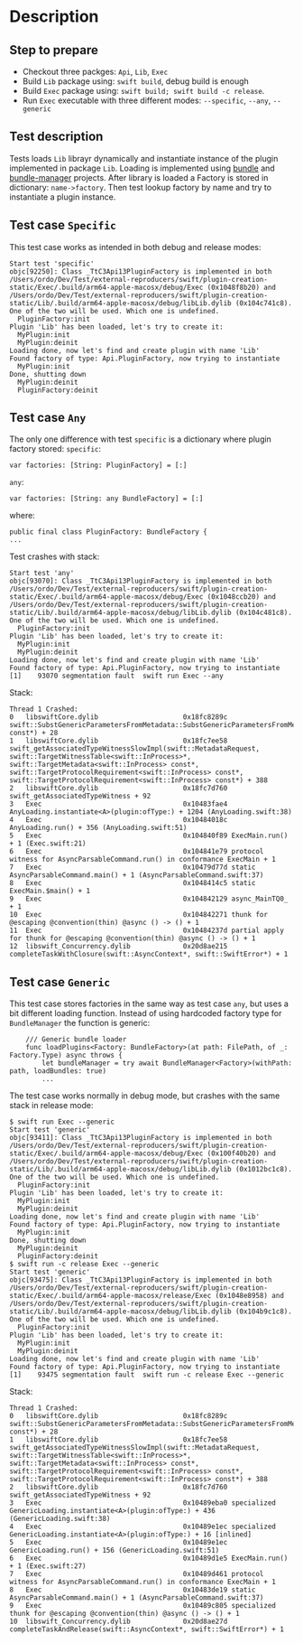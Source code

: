 # Description

## Step to prepare
- Checkout three packges: `Api`, `Lib`, `Exec`
- Build `Lib` package using: `swift build`, debug build is enough
- Build `Exec` package using: `swift build; swift build -c release`.
- Run `Exec` executable with three different modes: `--specific`, `--any`, `--generic`

## Test description
Tests loads `Lib` librayr dynamically and instantiate instance of the plugin implemented in package `Lib`. Loading is implemented using [bundle](https://github.com/ordo-one/package-bundle) and [bundle-manager](https://github.com/ordo-one/package-bundle-manager) projects. After library is loaded a Factory is stored in dictionary: `name->factory`. Then test lookup factory by name and try to instantiate a plugin instance.

## Test case `Specific`
This test case works as intended in both debug and release modes:
```
Start test 'specific'
objc[92250]: Class _TtC3Api13PluginFactory is implemented in both /Users/ordo/Dev/Test/external-reproducers/swift/plugin-creation-static/Exec/.build/arm64-apple-macosx/debug/Exec (0x1048f8b20) and /Users/ordo/Dev/Test/external-reproducers/swift/plugin-creation-static/Lib/.build/arm64-apple-macosx/debug/libLib.dylib (0x104c741c8). One of the two will be used. Which one is undefined.
  PluginFactory:init
Plugin 'Lib' has been loaded, let's try to create it:
  MyPlugin:init
  MyPlugin:deinit
Loading done, now let's find and create plugin with name 'Lib'
Found factory of type: Api.PluginFactory, now trying to instantiate
  MyPlugin:init
Done, shutting down
  MyPlugin:deinit
  PluginFactory:deinit
```

## Test case `Any`
The only one difference with test `specific` is a dictionary where plugin factory stored:
`specific`:
```
var factories: [String: PluginFactory] = [:]
```
`any`:
```
var factories: [String: any BundleFactory] = [:]
```
where:
```
public final class PluginFactory: BundleFactory {
...
```
Test crashes with stack:
```
Start test 'any'
objc[93070]: Class _TtC3Api13PluginFactory is implemented in both /Users/ordo/Dev/Test/external-reproducers/swift/plugin-creation-static/Exec/.build/arm64-apple-macosx/debug/Exec (0x1048ccb20) and /Users/ordo/Dev/Test/external-reproducers/swift/plugin-creation-static/Lib/.build/arm64-apple-macosx/debug/libLib.dylib (0x104c481c8). One of the two will be used. Which one is undefined.
  PluginFactory:init
Plugin 'Lib' has been loaded, let's try to create it:
  MyPlugin:init
  MyPlugin:deinit
Loading done, now let's find and create plugin with name 'Lib'
Found factory of type: Api.PluginFactory, now trying to instantiate
[1]    93070 segmentation fault  swift run Exec --any
```
Stack:
```
Thread 1 Crashed:
0   libswiftCore.dylib            	       0x18fc8289c swift::SubstGenericParametersFromMetadata::SubstGenericParametersFromMetadata(swift::TargetMetadata<swift::InProcess> const*) + 28
1   libswiftCore.dylib            	       0x18fc7ee58 swift_getAssociatedTypeWitnessSlowImpl(swift::MetadataRequest, swift::TargetWitnessTable<swift::InProcess>*, swift::TargetMetadata<swift::InProcess> const*, swift::TargetProtocolRequirement<swift::InProcess> const*, swift::TargetProtocolRequirement<swift::InProcess> const*) + 388
2   libswiftCore.dylib            	       0x18fc7d760 swift_getAssociatedTypeWitness + 92
3   Exec                          	       0x10483fae4 AnyLoading.instantiate<A>(plugin:ofType:) + 1204 (AnyLoading.swift:38)
4   Exec                          	       0x10484018c AnyLoading.run() + 356 (AnyLoading.swift:51)
5   Exec                          	       0x104840f89 ExecMain.run() + 1 (Exec.swift:21)
6   Exec                          	       0x104841e79 protocol witness for AsyncParsableCommand.run() in conformance ExecMain + 1
7   Exec                          	       0x10479d77d static AsyncParsableCommand.main() + 1 (AsyncParsableCommand.swift:37)
8   Exec                          	       0x1048414c5 static ExecMain.$main() + 1
9   Exec                          	       0x104842129 async_MainTQ0_ + 1
10  Exec                          	       0x104842271 thunk for @escaping @convention(thin) @async () -> () + 1
11  Exec                          	       0x10484237d partial apply for thunk for @escaping @convention(thin) @async () -> () + 1
12  libswift_Concurrency.dylib    	       0x20d8ae215 completeTaskWithClosure(swift::AsyncContext*, swift::SwiftError*) + 1
```
## Test case `Generic`
This test case stores factories in the same way as test case `any`, but uses a bit different loading function. Instead of using hardcoded factory type for `BundleManager` the function is generic:
```
    /// Generic bundle loader
    func loadPlugins<Factory: BundleFactory>(at path: FilePath, of _: Factory.Type) async throws {
        let bundleManager = try await BundleManager<Factory>(withPath: path, loadBundles: true)
        ...
```
The test case works normally in debug mode, but crashes with the same stack in release mode:
```
$ swift run Exec --generic
Start test 'generic'
objc[93411]: Class _TtC3Api13PluginFactory is implemented in both /Users/ordo/Dev/Test/external-reproducers/swift/plugin-creation-static/Exec/.build/arm64-apple-macosx/debug/Exec (0x100f40b20) and /Users/ordo/Dev/Test/external-reproducers/swift/plugin-creation-static/Lib/.build/arm64-apple-macosx/debug/libLib.dylib (0x1012bc1c8). One of the two will be used. Which one is undefined.
  PluginFactory:init
Plugin 'Lib' has been loaded, let's try to create it:
  MyPlugin:init
  MyPlugin:deinit
Loading done, now let's find and create plugin with name 'Lib'
Found factory of type: Api.PluginFactory, now trying to instantiate
  MyPlugin:init
Done, shutting down
  MyPlugin:deinit
  PluginFactory:deinit
$ swift run -c release Exec --generic
Start test 'generic'
objc[93475]: Class _TtC3Api13PluginFactory is implemented in both /Users/ordo/Dev/Test/external-reproducers/swift/plugin-creation-static/Exec/.build/arm64-apple-macosx/release/Exec (0x1048e8958) and /Users/ordo/Dev/Test/external-reproducers/swift/plugin-creation-static/Lib/.build/arm64-apple-macosx/debug/libLib.dylib (0x104b9c1c8). One of the two will be used. Which one is undefined.
  PluginFactory:init
Plugin 'Lib' has been loaded, let's try to create it:
  MyPlugin:init
  MyPlugin:deinit
Loading done, now let's find and create plugin with name 'Lib'
Found factory of type: Api.PluginFactory, now trying to instantiate
[1]    93475 segmentation fault  swift run -c release Exec --generic
```
Stack:
```
Thread 1 Crashed:
0   libswiftCore.dylib            	       0x18fc8289c swift::SubstGenericParametersFromMetadata::SubstGenericParametersFromMetadata(swift::TargetMetadata<swift::InProcess> const*) + 28
1   libswiftCore.dylib            	       0x18fc7ee58 swift_getAssociatedTypeWitnessSlowImpl(swift::MetadataRequest, swift::TargetWitnessTable<swift::InProcess>*, swift::TargetMetadata<swift::InProcess> const*, swift::TargetProtocolRequirement<swift::InProcess> const*, swift::TargetProtocolRequirement<swift::InProcess> const*) + 388
2   libswiftCore.dylib            	       0x18fc7d760 swift_getAssociatedTypeWitness + 92
3   Exec                          	       0x10489eba0 specialized GenericLoading.instantiate<A>(plugin:ofType:) + 436 (GenericLoading.swift:38)
4   Exec                          	       0x10489e1ec specialized GenericLoading.instantiate<A>(plugin:ofType:) + 16 [inlined]
5   Exec                          	       0x10489e1ec GenericLoading.run() + 156 (GenericLoading.swift:51)
6   Exec                          	       0x10489d1e5 ExecMain.run() + 1 (Exec.swift:27)
7   Exec                          	       0x10489d461 protocol witness for AsyncParsableCommand.run() in conformance ExecMain + 1
8   Exec                          	       0x10483de19 static AsyncParsableCommand.main() + 1 (AsyncParsableCommand.swift:37)
9   Exec                          	       0x10489c805 specialized thunk for @escaping @convention(thin) @async () -> () + 1
10  libswift_Concurrency.dylib    	       0x20d8ae27d completeTaskAndRelease(swift::AsyncContext*, swift::SwiftError*) + 1
```
